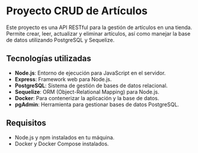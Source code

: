 # Proyecto CRUD de Artículos

Este proyecto es una API RESTful para la gestión de artículos en una tienda. Permite crear, leer, actualizar y eliminar artículos, así como manejar la base de datos utilizando PostgreSQL y Sequelize.

## Tecnologías utilizadas

- **Node.js**: Entorno de ejecución para JavaScript en el servidor.
- **Express**: Framework web para Node.js.
- **PostgreSQL**: Sistema de gestión de bases de datos relacional.
- **Sequelize**: ORM (Object-Relational Mapping) para Node.js.
- **Docker**: Para contenerizar la aplicación y la base de datos.
- **pgAdmin**: Herramienta para gestionar bases de datos PostgreSQL.

## Requisitos

- Node.js y npm instalados en tu máquina.
- Docker y Docker Compose instalados.
